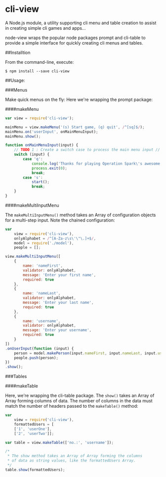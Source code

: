 # cli-view
A Node.js module, a utility supporting cli menu and table creation to assist in creating simple cli games and apps...

node-view wraps the popular node packages prompt and cli-table to provide a simple interface for quickly creating cli menus and tables.

##Installtion

From the command-line, execute:

    $ npm install --save cli-view

##Usage:

###Menus

Make quick menus on the fly: Here we're wrapping the prompt package:

####makeMenu

````javascript
var view = require('cli-view');

mainMenu = view.makeMenu('(s) Start game, (q) quit', /^[sq]$/);
mainMenu.on('userInput', onMainMenuInput);
mainMenu.show();

function onMainMenuInput(input) {
    // TODO 1 : Create a switch case to process the main menu input //
    switch (input) {
        case 'q':
            console.log('Thanks for playing Operation Spark\'s awesome game! Bye bye!');
            process.exit(0);
            break;
        case 's':
            start();
            break;
    }
}
````

####makeMultiInputMenu

The `makeMultiInputMenu()` method takes an Array of configuration objects for a multi-step input.  Note the chained configuration:

````javascript
var 
    view = require('cli-view'),
    onlyAlphabet = /^[A-Za-z\s\'\"\.]+$/,
    model = require('./model'),
    people = [];

view.makeMultiInputMenu([
    {
        name: 'nameFirst', 
        validator: onlyAlphabet,
        message: 'Enter your first name',
        required: true
    },
    {
        name: 'nameLast', 
        validator: onlyAlphabet,
        message: 'Enter your last name',
        required: true
    },
    {
        name: 'username', 
        validator: onlyAlphabet,
        message: 'Enter your username',
        required: true
    }
])
.onUserInput(function (input) {
    person = model.makePerson(input.nameFirst, input.nameLast, input.username);
    people.push(person);
})
.show();
````

###Tables

####makeTable

Here, we're wrapping the cli-table package.  The `show()` takes an Array of Array forming columns of data.  The number of columns in the data must match the number of headers passed to the `makeTable()` method:

````javascript
var
    view = require('cli-view'),
    formattedUsers = [
    ['1', 'userOne'],
    ['2', 'userTwo']];

var table = view.makeTable(['no.:', 'username']);

/*
 * The show method takes an Array of Array forming the columns 
 * of data as string values, like the formattedUsers Array.
 */
table.show(formattedUsers);
````
